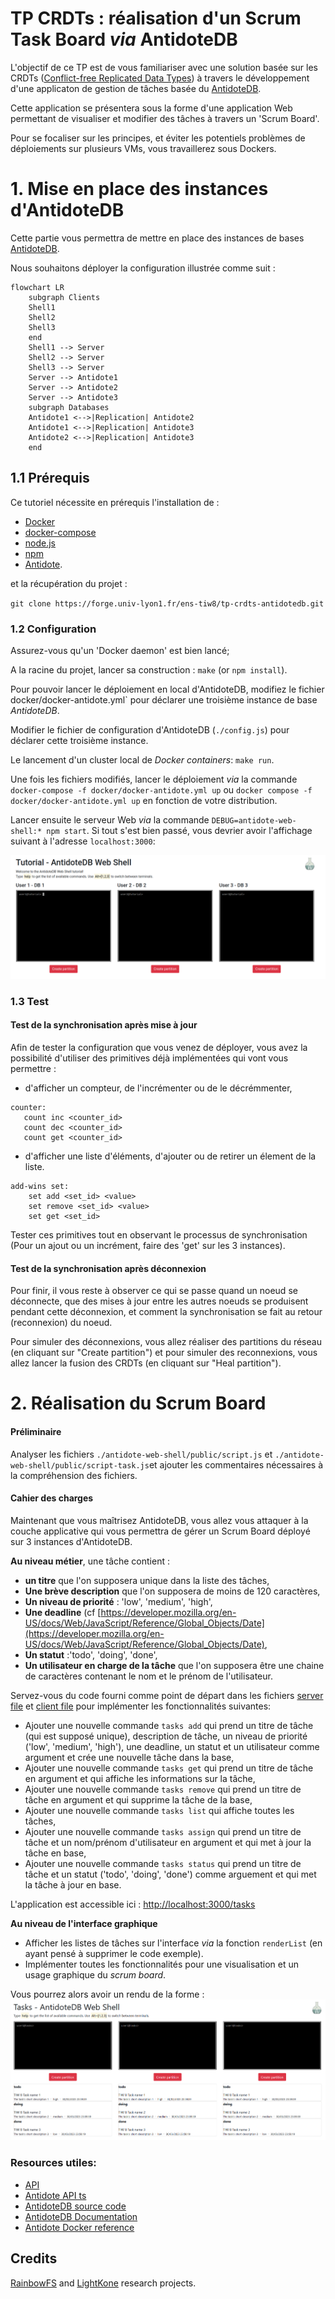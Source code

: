 # TP CRDTs : réalisation d'un Scrum Task Board _via_ AntidoteDB 

L'objectif de ce TP est de vous familiariser avec une solution basée sur les CRDTs ([Conflict-free Replicated Data Types](https://hal.inria.fr/inria-00609399v1/document)) à travers le développement d'une applicaton de gestion de tâches basée du [AntidoteDB](https://www.antidotedb.eu/). 

Cette application se présentera sous la forme d'une application Web permettant de visualiser et modifier des tâches à travers un 'Scrum Board'.

Pour se focaliser sur les principes, et éviter les potentiels problèmes de déploiements sur plusieurs VMs, vous travaillerez sous Dockers. 


# 1. Mise en place des instances d'AntidoteDB

Cette partie vous permettra de mettre en place des instances de bases [AntidoteDB](https://www.antidotedb.eu/).

Nous souhaitons déployer la configuration illustrée comme suit :

```mermaid
flowchart LR
    subgraph Clients
    Shell1
    Shell2
    Shell3
    end
    Shell1 --> Server
    Shell2 --> Server
    Shell3 --> Server
    Server --> Antidote1
    Server --> Antidote2
    Server --> Antidote3
    subgraph Databases
    Antidote1 <-->|Replication| Antidote2
    Antidote1 <-->|Replication| Antidote3
    Antidote2 <-->|Replication| Antidote3
    end
```

## 1.1 Prérequis
Ce tutoriel nécessite en prérequis l'installation de :

* [Docker](https://docs.docker.com/engine/installation/)
* [docker-compose](https://docs.docker.com/compose/install/)
* [node.js][nodejs]
* [npm][npm]
* [Antidote](https://antidotedb.gitbook.io/documentation/quickstart).

et la récupération du projet :

`git clone https://forge.univ-lyon1.fr/ens-tiw8/tp-crdts-antidotedb.git`



### 1.2 Configuration
Assurez-vous qu'un 'Docker daemon' est bien lancé;

A la racine du projet, lancer sa construction : `make` (or `npm install`).  

Pour pouvoir lancer le déploiement en local d'AntidoteDB, modifiez le fichier docker/docker-antidote.yml` pour déclarer une troisième instance de base _AntidoteDB_.

Modifier le fichier de configuration d'AntidoteDB (`./config.js`) pour déclarer cette troisième instance.

Le lancement d'un cluster local de _Docker containers_: `make run`.  

Une fois les fichiers modifiés, lancer le déploiement  _via_ la commande `docker-compose -f docker/docker-antidote.yml up` ou `docker compose -f docker/docker-antidote.yml up` en fonction de votre distribution.

Lancer ensuite le serveur Web _via_ la commande `DEBUG=antidote-web-shell:* npm start`.
Si tout s'est bien passé, vous devrier avoir l'affichage suivant à l'adresse  `localhost:3000`:

![Affichage navigateur](./images/interface_init.png)  


### 1.3 Test


#### Test de la synchronisation après mise à jour
 
Afin de tester la configuration que vous venez de déployer, vous avez la possibilité d'utiliser des primitives déjà implémentées qui vont vous permettre :
 
 - d'afficher un compteur, de l'incrémenter ou de le décrémmenter,
 
 ```
 counter:
    count inc <counter_id>
    count dec <counter_id>
    count get <counter_id> 
```
 
 - d'afficher une liste d'éléments, d'ajouter ou de retirer un élement de la liste.
 
```
add-wins set:
    set add <set_id> <value>
    set remove <set_id> <value>
    set get <set_id>
``` 

Tester ces primitives tout en observant le processus de synchronisation (Pour un ajout ou un incrément, faire des 'get' sur les 3 instances).

#### Test de la synchronisation après déconnexion

Pour finir, il vous reste à observer ce qui se passe quand un noeud se déconnecte, que des mises à jour entre les autres noeuds se produisent pendant cette déconnexion, et comment la synchronisation se fait au retour (reconnexion) du noeud. 

Pour simuler des déconnexions, vous allez réaliser des partitions du réseau (en cliquant sur "Create partition") et pour simuler des reconnexions, vous allez lancer la fusion des CRDTs (en cliquant sur "Heal partition"). 

# 2. Réalisation du Scrum Board

#### Préliminaire

Analyser les fichiers `./antidote-web-shell/public/script.js` et `./antidote-web-shell/public/script-task.js`et ajouter les commentaires nécessaires à la compréhension des fichiers.

#### Cahier des charges

Maintenant que vous maîtrisez AntidoteDB, vous allez vous attaquer à la couche applicative qui vous permettra de gérer un Scrum Board déployé sur 3 instances d'AntidoteDB.

**Au niveau métier**, une tâche contient :

- **un titre** que l'on supposera unique dans la liste des tâches,
- **Une brève description** que l'on supposera de moins de 120 caractères,
- **Un niveau de priorité** : 'low', 'medium', 'high',
- **Une deadline** (cf [https://developer.mozilla.org/en-US/docs/Web/JavaScript/Reference/Global_Objects/Date](https://developer.mozilla.org/en-US/docs/Web/JavaScript/Reference/Global_Objects/Date),
- **Un statut** :'todo', 'doing', 'done',
- **Un utilisateur en charge de la tâche** que l'on supposera être une chaine de caractères contenant le nom et le prénom de l'utilisateur.

Servez-vous du code fourni comme point de départ dans les fichiers [server file](./antidote-web-shell/app.js) et [client file](./antidote-web-shell/public/js/script-tasks.js) pour implémenter les fonctionnalités suivantes:

* Ajouter une nouvelle commande `tasks add` qui prend un titre de tâche (qui est supposé unique), description de tâche, un niveau de priorité ('low', 'medium', 'high'), une deadline, un statut et un utilisateur comme argument et crée une nouvelle tâche dans la base,
* Ajouter une nouvelle commande `tasks get` qui prend un titre de tâche en argument et qui affiche les informations sur la tâche,
* Ajouter une nouvelle commande `tasks remove` qui prend un titre de tâche en argument et qui supprime la tâche de la base,
* Ajouter une nouvelle commande `tasks list` qui affiche toutes les tâches,
* Ajouter une nouvelle commande `tasks assign` qui prend un titre de tâche et un nom/prénom d'utilisateur en argument et qui met à jour la tâche en base,
* Ajouter une nouvelle commande `tasks status` qui prend un titre de tâche et un statut ('todo', 'doing', 'done') comme arguement et qui met la tâche à jour en base.

L'application est accessible ici : [http://localhost:3000/tasks](http://localhost:3000/tasks)

**Au niveau de l'interface graphique**
* Afficher les listes de tâches sur l'interface _via_ la fonction `renderList` (en ayant pensé à supprimer le code exemple).
* Implémenter toutes les fonctionnalités pour une visualisation et un usage graphique du _scrum board_.

Vous pourrez alors avoir un rendu de la forme :
![scrum board](./images/scrum_board.png)



### Resources utiles:
* [API](API.md)
* [Antidote API ts](https://antidotedb.github.io/antidote_ts_client/)
* [AntidoteDB source code](https://github.com/AntidoteDB/antidote)
* [AntidoteDB Documentation](https://antidotedb.gitbook.io/documentation/)
* [Antidote Docker reference](https://github.com/AntidoteDB/docker-antidote/blob/master/README.md)

## Credits

[RainbowFS][rainbowfs] and [LightKone][lightkone] research projects.

 [antidote]: https://www.antidotedb.eu/
 [rainbowfs]: http://rainbowfs.lip6.fr/
 [lightkone]: https://www.lightkone.eu/
 [nodejs]: https://nodejs.org/
 [npm]: https://www.npmjs.com/
 [antidote-setup]: https://antidotedb.gitbook.io/documentation/overview/installation

